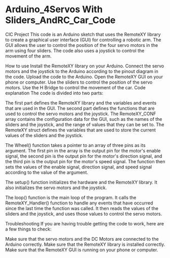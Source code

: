# Arduino_4Servos With Sliders_AndRC_Car_Code

CIC Project
This code is an Arduino sketch that uses the RemoteXY library to create a graphical user interface (GUI) for controlling a robotic arm. The GUI allows the user to control the position of the four servo motors in the arm using four sliders. The code also uses a joystick to control the movement of the arm.

How to use
Install the RemoteXY library on your Arduino.
Connect the servo motors and the joystick to the Arduino according to the pinout diagram in the code.
Upload the code to the Arduino.
Open the RemoteXY GUI on your phone or computer.
Use the sliders to control the position of the servo motors.
Use the H Bridge to control the movement of the car.
Code explanation
The code is divided into two parts:

The first part defines the RemoteXY library and the variables and events that are used in the GUI.
The second part defines the functions that are used to control the servo motors and the joystick.
The RemoteXY_CONF array contains the configuration data for the GUI, such as the names of the sliders and the joystick, and the range of values that they can be set to. The RemoteXY struct defines the variables that are used to store the current values of the sliders and the joystick.

The Wheel() function takes a pointer to an array of three pins as its argument. The first pin in the array is the output pin for the motor's enable signal, the second pin is the output pin for the motor's direction signal, and the third pin is the output pin for the motor's speed signal. The function then sets the values of the enable signal, direction signal, and speed signal according to the value of the argument.

The setup() function initializes the hardware and the RemoteXY library. It also initializes the servo motors and the joystick.

The loop() function is the main loop of the program. It calls the RemoteXY_Handler() function to handle any events that have occurred since the last time the function was called. It then reads the values of the sliders and the joystick, and uses those values to control the servo motors.

Troubleshooting
If you are having trouble getting the code to work, here are a few things to check:

Make sure that the servo motors and the DC Motors are connected to the Arduino correctly.
Make sure that the RemoteXY library is installed correctly.
Make sure that the RemoteXY GUI is running on your phone or computer.
